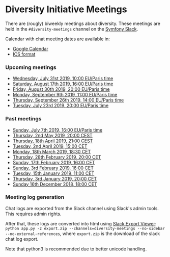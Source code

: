 # Diversity Initiative Meetings

There are (rougly) biweekly meetings about diversity. These meetings are
held in the `#diversity-meetings` channel on the [Symfony Slack][1].

Calendar with chat meeting dates are available in:
* [Google Calendar][3]
* [ICS format][4]

### Upcoming meetings
* [Wednesday, July 31st 2019, 10:00 EU/Paris time](meetings/2019-07-31.md)
* [Saturday, August 17th 2019, 16:00 EU/Paris time](meetings/2019-08-17.md)
* [Friday, August 30th 2019, 20:00 EU/Paris time](meetings/2019-08-30.md)
* [Monday, September 9th 2019, 11:00 EU/Paris time](meetings/2019-09-09.md)
* [Thursday, September 26th 2019, 14:00 EU/Paris time](meetings/2019-09-26.md)
* [Tuesday, July 23rd 2019, 20:00 EU/Paris time](meetings/2019-07-23.md)

### Past meetings
* [Sunday, July 7th 2019, 16:00 EU/Paris time](meetings/2019-07-07.md)
* [Thursday, 2nd May 2019, 20:00 CEST](meetings/2019-05-02.md)
* [Thursday, 18th April 2019, 21:00 CEST](meetings/2019-04-18.md)
* [Tuesday, 2nd April 2019, 15:00 CET](meetings/2019-04-02.md)
* [Monday, 18th March 2019, 18:30 CET](meetings/2019-03-18.md)
* [Thursday, 28th February 2019, 20:00 CET](meetings/2019-02-28.md)
* [Sunday, 17th February 2019, 16:00 CET](meetings/2019-02-17.md)
* [Sunday, 3rd February 2019, 16:00 CET](meetings/2019-02-03.md)
* [Tuesday, 15th January 2019, 11:00 CET](meetings/2019-01-15.md)
* [Thursday, 3rd January 2019, 20:00 CET](meetings/2019-01-03.md)
* [Sunday 16th December 2018, 18:00 CET](meetings/2018-12-16.md)

### Meeting log generation
Chat logs are exported from the Slack channel using Slack's admin tools.
This requires admin rights.

After that, these logs are converted into html using [Slack Export Viewer][2]:
`python app.py -z export.zip --channels=diversity-meetings --no-sidebar --no-external-references`,
where `export.zip` is the download of the slack chat log export. 

Note that python3 is recommended due to better unicode handling.

[1]: https://symfony.com/slack
[2]: https://github.com/hfaran/slack-export-viewer/pull/93
[3]: https://calendar.google.com/calendar?cid=NjVmbnBqNDZkbHFhZmVza2pxaHZicGhhdXNAZ3JvdXAuY2FsZW5kYXIuZ29vZ2xlLmNvbQ
[4]: https://calendar.google.com/calendar/ical/65fnpj46dlqafeskjqhvbphaus%40group.calendar.google.com/public/basic.ics
